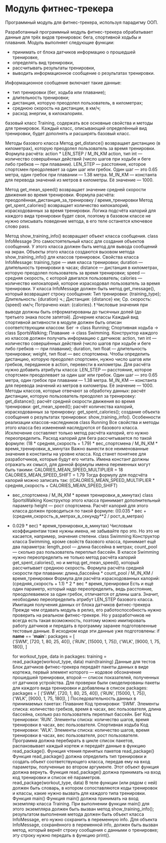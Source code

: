 # Модуль фитнес-трекера
Программный модуль для фитнес-трекера, используя парадигму ООП. 

Разработанный программный модуль фитнес-трекера обрабатывает данные для трёх видов тренировок: бега, спортивной ходьбы и плавания. 
Модуль выполняет следующие функции:
- принимать от блока датчиков информацию о прошедшей тренировке,
- определять вид тренировки,
- рассчитывать результаты тренировки,
- выводить информационное сообщение о результатах тренировки.

Информационное сообщение включает такие данные:
- тип тренировки (бег, ходьба или плавание);
- длительность тренировки;
- дистанция, которую преодолел пользователь, в километрах;
- среднюю скорость на дистанции, в км/ч;
- расход энергии, в килокалориях.

базовый класс Training, содержать все основные свойства и методы для тренировок.
Каждый класс, описывающий определённый вид тренировки, будет дополнять и расширять базовый класс.

Методы базового класса
Метод get_distance() возвращает дистанцию (в километрах), которую преодолел пользователь за время тренировки.
Формула расчёта:
action * LEN_STEP / M_IN_KM 
action, тип int — количество совершённых действий (число шагов при ходьбе и беге либо гребков — при плавании).
LEN_STEP — расстояние, которое спортсмен преодолевает за один шаг или гребок. Один шаг — это 0.65 метра, один гребок при плавании — 1.38 метра.
M_IN_KM — константа для перевода значений из метров в километры. Её значение — 1000.

Метод get_mean_speed() возвращает значение средней скорости движения во время тренировки.
Формула расчёта:
преодолённая_дистанция_за_тренировку / время_тренировки 
Метод get_spent_calories() возвращает количество килокалорий, израсходованных за время тренировки.
Логика подсчёта калорий для каждого вида тренировки будет своя, поэтому в базовом классе не нужно описывать поведение метода, в его теле останется ключевое слово pass.

Метод show_training_info() возвращает объект класса сообщения.
class InfoMessage
Это самостоятельный класс для создания объектов сообщений. У этого класса должен быть метод для вывода сообщений на экран.
Объекты этого класса создаются вызовом метода show_training_info() для классов тренировок.
Свойства класса InfoMessage:
training_type — имя класса тренировки;
duration — длительность тренировки в часах;
distance — дистанция в километрах, которую преодолел пользователь за время тренировки;
speed — средняя скорость, с которой двигался пользователь;
calories — количество килокалорий, которое израсходовал пользователь за время тренировки.
У класса InfoMessage должен быть метод get_message(), который возвращает строку сообщения:
Тип тренировки: {training_type}; Длительность: {duration} ч.; Дистанция: {distance} км; Ср. скорость: {speed} км/ч; Потрачено ккал: {calories}. 
❗ Числовые значения при выводе должны быть отформатированы до тысячных долей (до третьего знака после запятой).
Дочерние классы
Каждый вид спортивной активности в модуле должен быть описан соответствующим классом:
Бег → class Running;
Спортивная ходьба → class SportsWalking;
Плавание → class Swimming.
Конструктор каждого из классов должен получать информацию с датчиков: 
action, тип int — количество совершённых действий (число шагов при ходьбе и беге либо гребков — при плавании);
duration, тип float — длительность тренировки;
weight, тип float — вес спортсмена.
Чтобы определить дистанцию, которую преодолел спортсмен, нужно число шагов или гребков, переданное в action, перевести в километры. 
Для расчёта нужно добавить атрибуты класса:
LEN_STEP — расстояние, которое спортсмен преодолевает за один шаг или гребок. Один шаг — это 0.65 метра, один гребок при плавании — 1.38 метра.
M_IN_KM — константа для перевода значений из метров в километры. Её значение — 1000.
Методы классов, которые отвечают за обработку данных: 
расчёт дистанции, которую пользователь преодолел за тренировку: get_distance();
расчёт средней скорости движения во время тренировки: get_mean_speed();
расчёт количества калорий, израсходованных за тренировку: get_spent_calories();
создание объекта сообщения о результатах тренировки: show_training_info().
Особенности реализации классов-наследников
class Running
Все свойства и методы этого класса без изменений наследуются от базового класса. Исключение составляет только метод расчёта калорий, его нужно переопределить.
Расход калорий для бега рассчитывается по такой формуле:
(18 * средняя_скорость + 1.79) * вес_спортсмена / M_IN_KM * время_тренировки_в_минутах 
Важно вынести все неименованные значения в константы на уровне класса. Код станет понятнее для разработчиков, которые будут его читать.
Имена констант должны отражать их смысл, для данной формулы имена переменных могут быть такими:
CALORIES_MEAN_SPEED_MULTIPLIER = 18
CALORIES_MEAN_SPEED_SHIFT = 1.79 
Тогда формулу для подсчёта калорий можно записать так:
((CALORIES_MEAN_SPEED_MULTIPLIER * средняя_скорость + CALORIES_MEAN_SPEED_SHIFT)
 * вес_спортсмена / M_IN_KM * время тренировки_в_минутах) 
class SportsWalking
Конструктор этого класса принимает дополнительный параметр height — рост спортсмена.
Расчёт калорий для этого класса должен проводиться по такой формуле:
((0.035 * вес + (средняя_скорость_в_метрах_в_секунду**2 / рост_в_метрах)
 * 0.029 * вес) * время_тренировки_в_минутах) 
Числовым коэффициентам тоже нужны имена, не забывайте про это. Но это не касается, например, значения степени.
class Swimming
Конструктор класса Swimming, кроме свойств базового класса, принимает ещё два параметра:
length_pool — длина бассейна в метрах;
count_pool — сколько раз пользователь переплыл бассейн.
В классе Swimming нужно переопределить не только метод расчёта калорий get_spent_calories(), но и метод get_mean_speed(), который рассчитывает среднюю скорость.
Формула расчёта средней скорости при плавании:
длина_бассейна * count_pool / M_IN_KM / время_тренировки 
Формула для расчёта израсходованных калорий:
(средняя_скорость + 1.1) * 2 * вес * время_тренировки 
Есть и ещё один параметр, который надо переопределить, ведь расстояние, преодолеваемое за один гребок, отличается от длины шага. Значит, необходимо переопределить атрибут LEN_STEP базового класса.
Имитация получения данных от блока датчиков фитнес-трекера
Прежде чем отдавать модуль в релиз, его работоспособность нужно проверить на реальном фитнес-трекере. Но у разработчиков не всегда есть такая возможность, поэтому можно имитировать работу датчиков и передать в программу заранее подготовленные тестовые данные.
В исходном коде эти данные уже подготовлены:
if __name__ == '__main__':
    packages = [        
        ('SWM', [720, 1, 80, 25, 40]),
        ('RUN', [15000, 1, 75]),
        ('WLK', [9000, 1, 75, 180]),
    ]

    for workout_type, data in packages:
        training = read_package(workout_type, data)
        main(training) 
Данные для тестов
Блок датчиков фитнес-трекера передаёт пакеты данных в виде кортежа, первый элемент которого — кодовое обозначение прошедшей тренировки, второй — список показателей, полученных от датчиков устройства. Для проверки были смоделированы пакеты для каждого вида тренировки и добавлены в список packages:
 packages = [
     ('SWM', [720, 1, 80, 25, 40]),
     ('RUN', [15000, 1, 75]),
     ('WLK', [9000, 1, 75, 180]),
 ] 
Последовательность данных в принимаемых пакетах:
Плавание
Код тренировки: 'SWM'.
Элементы списка: количество гребков, время в часах, вес пользователя, длина бассейна, сколько раз пользователь переплыл бассейн.
Бег
Код тренировки: 'RUN'.
Элементы списка: количество шагов, время тренировки в часах, вес пользователя.
Спортивная ходьба
Код тренировки: 'WLK'.
Элементы списка: количество шагов, время тренировки в часах, вес пользователя, рост пользователя.
Программа должна перебирать в цикле список пакетов, распаковывает каждый кортеж и передаёт данные в функцию read_package().
Функция чтения принятых пакетов read_package()
Функция read_package() должна определить тип тренировки и создать объект соответствующего класса, передав ему на вход параметры, полученные во втором аргументе. Этот объект функция должна вернуть.
Функция read_package() должна принимать на вход код тренировки и список её параметров.
read_package(workout_type, data) 
В теле функции (или рядом с ней) должен быть словарь, в котором сопоставляются коды тренировок и классы, какие нужно вызвать для каждого типа тренировки.
Функция main()
Функция main() должна принимать на вход экземпляр класса Training.
При выполнении функции main() для этого экземпляра должен быть вызван метод show_training_info(); результатом выполнения метода должен быть объект класса InfoMessage, его нужно сохранить в переменную info.
Для объекта InfoMessage, сохранённого в переменной info, должен быть вызван метод, который вернёт строку сообщения с данными о тренировке; эту строку нужно передать в функцию print().
